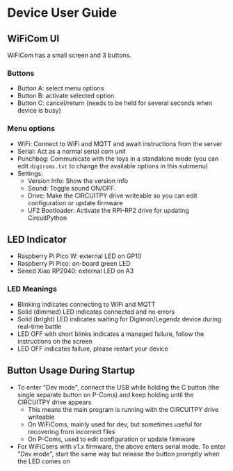 # Device User Guide

## WiFiCom UI

WiFiCom has a small screen and 3 buttons.

### Buttons
- Button A: select menu options
- Button B: activate selected option
- Button C: cancel/return (needs to be held for several seconds when device is busy)

### Menu options
- WiFi: Connect to WiFi and MQTT and await instructions from the server
- Serial: Act as a normal serial com unit
- Punchbag: Communicate with the toys in a standalone mode (you can edit `digiroms.txt` to change the available options in this submenu)
- Settings:
    - Version Info: Show the version info
    - Sound: Toggle sound ON/OFF.
    - Drive: Make the CIRCUITPY drive writeable so you can edit configuration or update firmware
    - UF2 Bootloader: Activate the RPI-RP2 drive for updating CircuitPython

## LED Indicator
- Raspberry Pi Pico W: external LED on GP10
- Raspberry Pi Pico: on-board green LED
- Seeed Xiao RP2040: external LED on A3

### LED Meanings
- Blinking indicates connecting to WiFi and MQTT
- Solid (dimmed) LED indicates connected and no errors
- Solid (bright) LED indicates waiting for Digimon/Legendz device during real-time battle
- LED OFF with short blinks indicates a managed failure, follow the instructions on the screen
- LED OFF indicates failure, please restart your device

## Button Usage During Startup
- To enter "Dev mode", connect the USB while holding the C button (the single separate button on P-Coms) and keep holding until the CIRCUITPY drive appears
    - This means the main program is running with the CIRCUITPY drive writeable
    - On WiFiComs, mainly used for dev, but sometimes useful for recovering from incorrect files
    - On P-Coms, used to edit configuration or update firmware
- For WiFiComs with v1.x firmware, the above enters serial mode. To enter "Dev mode", start the same way but release the button promptly when the LED comes on
